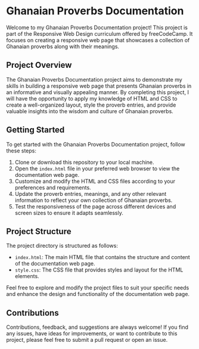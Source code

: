 # Ghanaian Proverbs Documentation

Welcome to my Ghanaian Proverbs Documentation project! This project is part of the Responsive Web Design curriculum offered by freeCodeCamp. It focuses on creating a responsive web page that showcases a collection of Ghanaian proverbs along with their meanings.

## Project Overview

The Ghanaian Proverbs Documentation project aims to demonstrate my skills in building a responsive web page that presents Ghanaian proverbs in an informative and visually appealing manner. By completing this project, I will have the opportunity to apply my knowledge of HTML and CSS to create a well-organized layout, style the proverb entries, and provide valuable insights into the wisdom and culture of Ghanaian proverbs.

## Getting Started

To get started with the Ghanaian Proverbs Documentation project, follow these steps:

1. Clone or download this repository to your local machine.
2. Open the `index.html` file in your preferred web browser to view the documentation web page.
3. Customize and modify the HTML and CSS files according to your preferences and requirements.
4. Update the proverb entries, meanings, and any other relevant information to reflect your own collection of Ghanaian proverbs.
5. Test the responsiveness of the page across different devices and screen sizes to ensure it adapts seamlessly.

## Project Structure

The project directory is structured as follows:

- `index.html`: The main HTML file that contains the structure and content of the documentation web page.
- `style.css`: The CSS file that provides styles and layout for the HTML elements.

Feel free to explore and modify the project files to suit your specific needs and enhance the design and functionality of the documentation web page.

## Contributions

Contributions, feedback, and suggestions are always welcome! If you find any issues, have ideas for improvements, or want to contribute to this project, please feel free to submit a pull request or open an issue.


